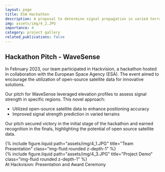 ```yaml
---
layout: page
title: ESA Hackathon
description: A proposal to determine signal propagation in varied terrains using satellite data. The idea was developed as part of a hackathon event organized by European space Agency.The proposal won the preliminary round and was runner-up in the finals.
img: assets/img/4_2.JPG
importance: 4
category: project gallery
related_publications: false
---
```



## Hackathon Pitch - WaveSense

In February 2023, our team participated in Hackvision, a hackathon hosted in collaboration with the European Space Agency (ESA). The event aimed to encourage the utilization of open-source satellite data for innovative solutions.

Our pitch for WaveSense leveraged elevation profiles to assess signal strength in specific regions. This novel approach:

- Utilized open-source satellite data to enhance positioning accuracy
- Improved signal strength prediction in varied terrains

Our pitch secured victory in the initial stage of the hackathon and earned recognition in the finals, highlighting the potential of open source satellite data.

<div class="row justify-content-sm-center">
    <div class="col-sm-4 mt-3 mt-md-0">
        {% include figure.liquid path="assets/img/4_1.JPG" title="Team Presentation" class="img-fluid rounded z-depth-1" %}
    </div>
    <div class="col-sm-4 mt-3 mt-md-0">
        {% include figure.liquid path="assets/img/4_3.JPG" title="Project Demo" class="img-fluid rounded z-depth-1" %}
    </div>
</div>
<div class="caption">
    At Hackvision: Presentation and Award Ceremony
</div>